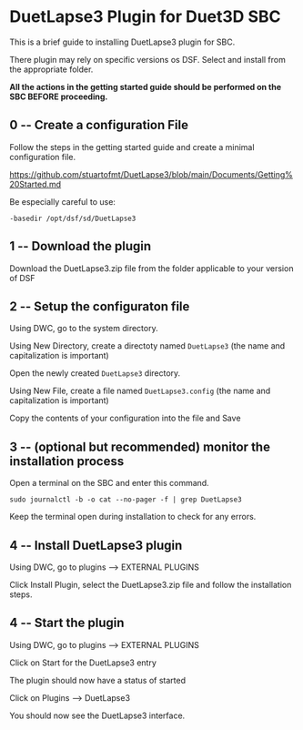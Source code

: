 # DuetLapse3 Plugin for Duet3D SBC

This is a brief guide to installing DuetLapse3 plugin for SBC.

There plugin may rely on specific versions os DSF.  Select and install from the appropriate folder.

**All the actions in the getting started guide should be performed on the SBC BEFORE proceeding.**

## 0 -- Create a configuration File

Follow the steps in the getting started guide and create a minimal configuration file.

<https://github.com/stuartofmt/DuetLapse3/blob/main/Documents/Getting%20Started.md>

Be especially careful to use:

```text
-basedir /opt/dsf/sd/DuetLapse3
```

## 1 -- Download the plugin

Download the DuetLapse3.zip file from the folder applicable to your version of DSF

## 2 -- Setup the configuraton file

Using DWC, go to the system directory.

Using New Directory, create a directoty named `DuetLapse3` (the name and capitalization is important)

Open the newly created `DuetLapse3` directory.

Using New File, create a file named `DuetLapse3.config` (the name and capitalization is important)

Copy the contents of your configuration into the file and Save

## 3 -- (optional but recommended) monitor the installation process

Open a terminal on the SBC and enter this command.

`sudo journalctl -b -o cat --no-pager -f | grep DuetLapse3`

Keep the terminal open during installation to check for any errors.

## 4 -- Install DuetLapse3 plugin

Using DWC, go to plugins --> EXTERNAL PLUGINS

Click Install Plugin, select the DuetLapse3.zip file and follow the installation steps.

## 4 -- Start the plugin

Using DWC, go to plugins --> EXTERNAL PLUGINS

Click on Start for the DuetLapse3 entry

The plugin should now have a status of started

Click on Plugins --> DuetLapse3

You should now see the DuetLapse3 interface.
